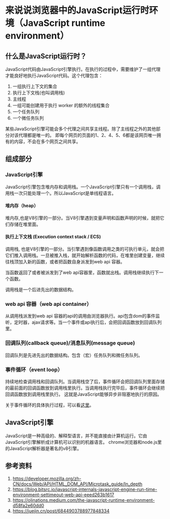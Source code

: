 # 来说说浏览器中的JavaScript运行时环境（JavaScript runtime environment）

## 什么是JavaScript运行时？
JavaScript代码由JavaScript引擎执行。在执行的过程中，需要维护了一组代理才能良好地执行JavaScript代码。这个代理包含：

1. 一组执行上下文的集合
2. 执行上下文栈(也叫调用栈)
3. 主线程
4. 一组可能创建用于执行 worker 的额外的线程集合
5. 一个任务队列
6. 一个微任务队列

某些JavaScript引擎可能会多个代理之间共享主线程。除了主线程之外的其他部分对该代理都是唯一的。
即每个网页的页面的1、2、4、5、6都是该网页唯一拥有的内容，不会在多个网页之间共享。

## 组成部分

### JavaScript引擎

JavaScript引擎包含堆内存和调用栈。一个JavaScript引擎只有一个调用栈，调用栈一次只能处理一个。所以JavaScript是单线程语言。
#### 堆内存（heap）
堆内存,也是V8引擎的一部分。当V8引擎遇到变量声明和函数声明的时候，就把它们存储在堆里面。

#### 执行上下文栈 (Execution context stack / ECS)

调用栈, 也是V8引擎的一部分。当引擎遇到像函数调用之类的可执行单元，就会把它们推入调用栈。一旦被推入栈，就开始解析函数的代码，在堆里创建变量，继续往栈顶加入新的函数，或者把函数自身派发到web api 容器。

当函数返回了或者被派发到了web api容器里，函数就出栈。调用栈继续执行下一个函数。

调用栈是一个后进先出的数据结构。

### web api 容器（web api container）

从调用栈派发到web api 容器的api的调用由浏览器执行。api包含dom的事件监听，定时器，ajax请求等。当一个事件或api执行后，会把回调函数放到回调队列里。

### 回调队列(callback queue)/消息队列(message queue)

回调队列是先进先出的数据结构。包含（宏）任务队列和微任务队列。

### 事件循环（event loop）
持续地检查调用栈和回调队列。当调用栈空了后，事件循环会把回调队列里面存储的最前面的回调函数放到调用栈里执行。当调用栈执行完毕后，事件循环会继续把回调函数放到调用栈里执行。
这就是JavaScript能够异步非阻塞地执行的原因。

关于事件循环的具体执行过程，可以看[这里](./../asynchronization/eventloop.md)。
## JavaScript引擎
JavaScript是一种高级的、解释型语言，并不能直接由计算机运行。它由JavaScript引擎解析成计算机可以识别的机器语言。
chrome浏览器和node.js里的JavaScript解析器是著名的v8引擎。

## 参考资料
1. https://developer.mozilla.org/zh-CN/docs/Web/API/HTML_DOM_API/Microtask_guide/In_depth
2. https://blog.bitsrc.io/javascript-internals-javascript-engine-run-time-environment-settimeout-web-api-eeed263b1617
3. https://olinations.medium.com/the-javascript-runtime-environment-d58fa2e60dd0
4. https://juejin.cn/post/6844903788977848334